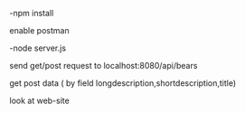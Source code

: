  -npm install
 
 enable postman
 
 -node server.js
 
 send get/post request to localhost:8080/api/bears
 
 get post data ( by field longdescription,shortdescription,title)
 
 look at web-site
